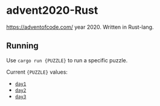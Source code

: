 # advent2020-Rust

https://adventofcode.com/ year 2020. Written in Rust-lang.

## Running

Use `cargo run {PUZZLE}` to run a specific puzzle.

Current `{PUZZLE}` values:

* [`day1`](day1/README.md)
* [`day2`](day2/README.md)
* [`day3`](day3/README.md)
